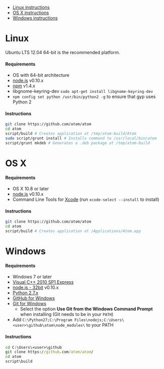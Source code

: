 * [Linux instructions](#linux)
* [OS X instructions](#os-x)
* [Windows instructions](#windows)

# Linux

Ubuntu LTS 12.04 64-bit is the recommended platform.

#### Requirements

  * OS with 64-bit architecture
  * [node.js](http://nodejs.org/download/) v0.10.x
  * [npm](http://www.npmjs.org/) v1.4.x  
  * libgnome-keyring-dev `sudo apt-get install libgnome-keyring-dev`
  * `npm config set python /usr/bin/python2 -g` to ensure that gyp uses Python 2

#### Instructions

  ```sh
  git clone https://github.com/atom/atom
  cd atom
  script/build # Creates application at /tmp/atom-build/Atom
  sudo script/grunt install # Installs command to /usr/local/bin/atom
  script/grunt mkdeb # Generates a .deb package at /tmp/atom-build
  ```

# OS X

#### Requirements

  * OS X 10.8 or later
  * [node.js](http://nodejs.org/download/) v0.10.x
  * Command Line Tools for [Xcode](https://developer.apple.com/xcode/downloads/) (run `xcode-select --install` to install)

#### Instructions

  ```sh
  git clone https://github.com/atom/atom
  cd atom
  script/build # Creates application at /Applications/Atom.app
  ```

# Windows

#### Requirements

  * Windows 7 or later
  * [Visual C++ 2010 SP1 Express](http://www.visualstudio.com/en-us/downloads/download-visual-studio-vs#DownloadFamilies_4)
  * [node.js - 32bit](http://nodejs.org/download/) v0.10.x
  * [Python 2.7.x](http://www.python.org/download/)
  * [GitHub for Windows](http://windows.github.com/)
  * [Git for Windows](http://git-scm.com/download/win)
    * Select the option **Use Git from the Windows Command Prompt** when installing (Git needs to be in your `PATH`)  
  * Add `C:\Python27;C:\Program Files\nodejs;C:\Users\<user>\github\atom\node_modules\`
    to your PATH

#### Instructions

  ```bat
  cd C:\Users\<user>\github
  git clone https://github.com/atom/atom/
  cd atom
  script\build
  ```
